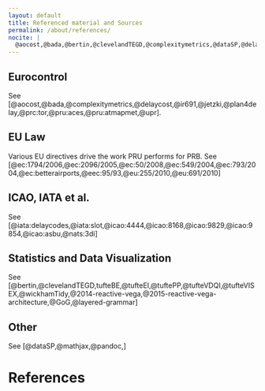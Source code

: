 ```yaml
---
layout: default
title: Referenced material and Sources
permalink: /about/references/
nocite: |
  @aocost,@bada,@bertin,@clevelandTEGD,@complexitymetrics,@dataSP,@delaycost,@ec:1794/2006,@ec:2096/2005,@ec:50/2008,@ec:549/2004,@ec:793/2004,@ec:betterairports,@eec:95/93,@eu:255/2010,@eu:691/2010,@iata:delaycodes,@iata:slot,@icao:4444,@icao:8168,@icao:9829,@icao:9854,@icao:asbu,@ir691,@jetzki,@mathjax,@nats:3di,@pandoc,@plan4delay,@prc:tor,@pru:aces,@pru:atmapmet,@tufteBE,@tufteEI,@tuftePP,@tufteVDQI,@tufteVISEX,@upr,@wickhamTidy,@2014-reactive-vega,@2015-reactive-vega-architecture,@GoG,@layered-grammar
---
```


## Eurocontrol
See [@aocost,@bada,@complexitymetrics,@delaycost,@ir691,@jetzki,@plan4delay,@prc:tor,@pru:aces,@pru:atmapmet,@upr].

## EU Law
Various EU directives drive the work PRU performs for PRB.
See [@ec:1794/2006,@ec:2096/2005,@ec:50/2008,@ec:549/2004,@ec:793/2004,@ec:betterairports,@eec:95/93,@eu:255/2010,@eu:691/2010]


## ICAO, IATA et al.
See [@iata:delaycodes,@iata:slot,@icao:4444,@icao:8168,@icao:9829,@icao:9854,@icao:asbu,@nats:3di]


## Statistics and Data Visualization
See [@bertin,@clevelandTEGD,tufteBE,@tufteEI,@tuftePP,@tufteVDQI,@tufteVISEX,@wickhamTidy,@2014-reactive-vega,@2015-reactive-vega-architecture,@GoG,@layered-grammar]


## Other
See [@dataSP,@mathjax,@pandoc,]

# References


